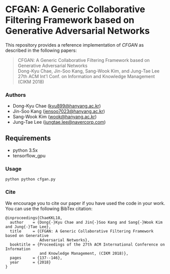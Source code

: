 # CFGAN: A Generic Collaborative Filtering Framework based on Generative Adversarial Networks
This repository provides a reference implementation of *CFGAN* as described in the following papers:
> CFGAN: A Generic Collaborative Filtering Framework based on Generative Adversarial Networks<br>
> Dong-Kyu Chae, Jin-Soo Kang, Sang-Wook Kim, and Jung-Tae Lee<br>
> 27th ACM Int'l Conf. on Information and Knowledge Management (CIKM 2018)

### Authors
- Dong-Kyu Chae (kyu899@hanyang.ac.kr)
- Jin-Soo Kang (jensoo7023@hanyang.ac.kr)
- Sang-Wook Kim (wook@hanyang.ac.kr)
- Jung-Tae Lee (jungtae.lee@navercorp.com)

## Requirements
- python 3.5x
- tensorflow_gpu

### Usage
```
python python cfgan.py
```

### Cite
We encourage you to cite our paper if you have used the code in your work. You can use the following BibTex citation:
```
@inproceedings{ChaeKKL18,
  author    = {Dong{-}Kyu Chae and Jin{-}Soo Kang and Sang{-}Wook Kim and Jung{-}Tae Lee},
  title     = {CFGAN: A Generic Collaborative Filtering Framework based on Generative
               Adversarial Networks},
  booktitle = {Proceedings of the 27th ACM International Conference on Information
               and Knowledge Management, (CIKM 2018)},
  pages     = {137--146},
  year      = {2018}
}
```

